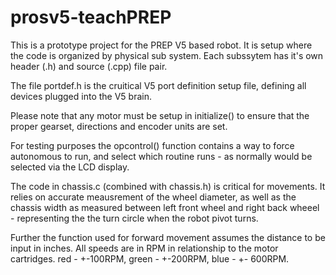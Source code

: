 # prosv5-teachPREP

This is a prototype project for the PREP V5 based robot.  It is setup where the code is organized by physical sub system.  Each subssytem has it's own header (.h) and source (.cpp) file pair.

The file portdef.h is the cruitical V5 port definition setup file, defining all devices plugged into the V5 brain.

Please note that any motor must be setup in initialize() to ensure that the proper gearset, directions and encoder units are set.

For testing purposes the opcontrol() function contains a way to force autonomous to run, and select which routine runs - as normally would be selected via the LCD display.

The code in chassis.c (combined with chassis.h) is critical for movements.  It relies on accurate meausrement of the wheel diameter, as well as the chassis width as measured between left front wheel and right back wheeel - representing the the turn circle when the robot pivot turns.

Further the function used for forward movement assumes the distance to be input in inches.  All speeds are in RPM in relationship to the motor cartridges.  red - +-100RPM, green - +-200RPM, blue - +- 600RPM.
